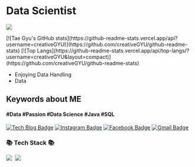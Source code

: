 

# **Data Scientist** 
<p>
  <a href="https://hits.seeyoufarm.com"><img src="https://hits.seeyoufarm.com/api/count/incr/badge.svg?url=https%3A%2F%2Fgithub.com%2FcreativeGYU&count_bg=%2341B883&title_bg=%23CDC2C2&icon=github.svg&icon_color=%23E7E7E7&title=hits&edge_flat=false"/></a>
</p>
[![Tae Gyu's GitHub stats](https://github-readme-stats.vercel.app/api?username=creativeGYU)](https://github.com/creativeGYU/github-readme-stats)
</div>
[![Top Langs](https://github-readme-stats.vercel.app/api/top-langs/?username=creativeGYU&layout=compact)](https://github.com/creativeGYU/github-readme-stats)
</div>



- Enjoying Data Handling 
- Data 

## **Keywords about ME**

####  #Data #Passion #Data Science #Java #SQL

  [![Tech Blog Badge](http://img.shields.io/badge/-Tech%20blog-black?style=flat-square&logo=github&link=https://creativeGYU.github.io/)](https://creativeGYU.github.io/) 
  [![Instagram Badge](https://img.shields.io/badge/-Instagram-dd2a7b?style=flat-square&logo=instagram&logoColor=white&link=https://www.instagram.com/taegyu.lee.forever/)](https://www.instagram.com/taegyu.lee.forever/)
  [![Facebook Badge](https://img.shields.io/badge/facebook-1877f2?style=flat-square&logo=facebook&logoColor=white&link=https://www.facebook.com/taegyu.lee.forever)](https://www.facebook.com/taegyu.lee.forever) 
  [![Gmail Badge](https://img.shields.io/badge/Gmail-d14836?style=flat-square&logo=Gmail&logoColor=white&link=mailto:coolgyu3@gmail.com)](mailto:coolgyu3@gmail.com)
	

<h3>📚 Tech Stack 📚</h3>
<p>
  <img src="https://img.shields.io/badge/Java-007396?style=flat-square&logo=Java&logoColor=white"/></a>&nbsp
  <img src="https://img.shields.io/badge/Mysql-E6B91E?style=flat-square&logo=MySql&logoColor=white"/></a>&nbsp 
</p>

<!--
**creativeGYU/creativeGYU** is a ✨ _special_ ✨ repository because its `README.md` (this file) appears on your GitHub profile.

Here are some ideas to get you started:

- 🔭 I’m currently working on ...
- 🌱 I’m currently learning ...
- 👯 I’m looking to collaborate on ...
- 🤔 I’m looking for help with ...
- 💬 Ask me about ...
- 📫 How to reach me: ...
- 😄 Pronouns: ...
- ⚡ Fun fact: ...
-->




